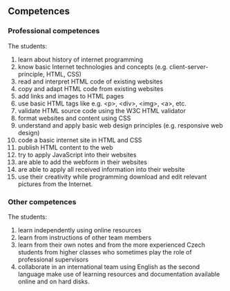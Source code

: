 ## Competences

### Professional competences

The students:

1. learn about history of internet programming
2. know basic Internet technologies and concepts \(e.g. client-server-principle, HTML, CSS\)
3. read and interpret HTML code of existing websites
4. copy and adapt HTML code from existing websites
5. add links and images to HTML pages
6. use basic HTML tags like e.g. &lt;p&gt;, &lt;div&gt;, &lt;img&gt;, &lt;a&gt;, etc.
7. validate HTML source code using the W3C HTML validator
8. format websites and content using CSS
9. understand and apply basic web design principles \(e.g. responsive web design\)
10. code a basic internet site in HTML and CSS
11. publish HTML content to the web
12. try to apply JavaScript into their websites
13. are able to add the webform in their websites
14. are able to apply all received information into their website
15. use their creativity while programming download and edit relevant pictures from the Internet.

### Other competences

The students:

1. learn independently using online resources
2. learn from instructions of other team members
3. learn from their own notes and from the more experienced Czech students from higher classes who sometimes play the role of professional supervisors
4. collaborate in an international team using English as the second language make use of learning resources and documentation available online and on hard disks.



